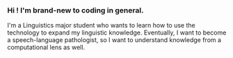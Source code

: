 ### Hi ! I'm brand-new to coding in general.
I'm a Linguistics major student who wants to learn how to use the technology to expand my linguistic knowledge. 
Eventually, I want to become a speech-language pathologist, so I want to understand knowledge from a computational lens as well. 

<!--
**liliaiko/liliaiko** is a ✨ _special_ ✨ repository because its `README.md` (this file) appears on your GitHub profile.

Here are some ideas to get you started:

- 🔭 I’m currently working on ...
- 🌱 I’m currently learning ...
- 👯 I’m looking to collaborate on ...
- 🤔 I’m looking for help with ...
- 💬 Ask me about ...
- 📫 How to reach me: ...
- 😄 Pronouns: ...
- ⚡ Fun fact: ...
-->
